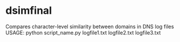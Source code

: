 # dsimfinal
Compares character-level similarity between domains in DNS log files
USAGE: python script_name.py logfile1.txt logfile2.txt logfile3.txt
